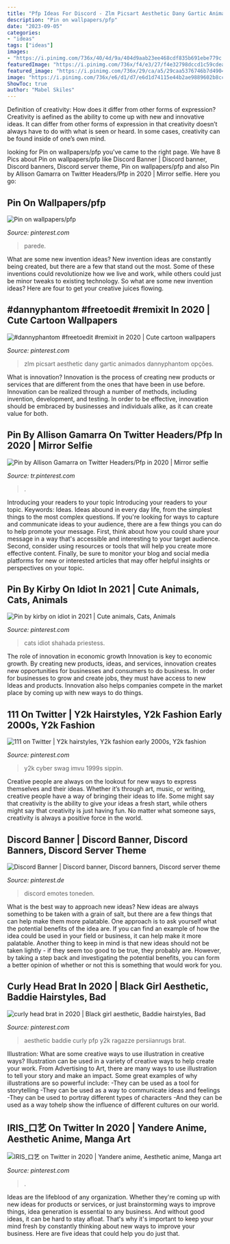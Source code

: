 ```yaml
---
title: "Pfp Ideas For Discord - Zlm Picsart Aesthetic Dany Gartic Animados Dannyphantom Opções"
description: "Pin on wallpapers/pfp"
date: "2023-09-05"
categories:
- "ideas"
tags: ["ideas"]
images:
- "https://i.pinimg.com/736x/40/4d/9a/404d9aab23ee468cdf835b691ebe779c.jpg"
featuredImage: "https://i.pinimg.com/736x/f4/e3/27/f4e32798dccd1c59cdea4e152dea61c1.jpg"
featured_image: "https://i.pinimg.com/736x/29/ca/a5/29caa5376746b7d4904006d42dcb9f86.jpg"
image: "https://i.pinimg.com/736x/e6/d1/d7/e6d1d74115e44b2ae9889602b8ccf124.jpg"
ShowToc: true
author: "Mabel Skiles"
---
```



Definition of creativity: How does it differ from other forms of expression?
Creativity is aefined as the ability to come up with new and innovative ideas. It can differ from other forms of expression in that creativity doesn’t always have to do with what is seen or heard. In some cases, creativity can be found inside of one’s own mind.

	

		
looking for Pin on wallpapers/pfp you've came to the right page. We have 8 Pics about Pin on wallpapers/pfp like Discord Banner | Discord banner, Discord banners, Discord server theme, Pin on wallpapers/pfp and also Pin by Allison Gamarra on Twitter Headers/Pfp in 2020 | Mirror selfie. Here you go:
		
    
## Pin On Wallpapers/pfp

<img loading=lazy src="https://i.pinimg.com/736x/36/c7/ce/36c7cee2d275ab15f128237c41be6a91.jpg" onerror="this.onerror=null;this.src='https://tse4.mm.bing.net/th?id=OIP.GFhY6pUIKLeiNEtZ7Cd5vAHaNI&amp;pid=15.1';" alt="Pin on wallpapers/pfp">

_Source: pinterest.com_

>parede. 

	

What are some new invention ideas?
New invention ideas are constantly being created, but there are a few that stand out the most. Some of these inventions could revolutionize how we live and work, while others could just be minor tweaks to existing technology. So what are some new invention ideas? Here are four to get your creative juices flowing.

    
## #dannyphantom #freetoedit #remixit In 2020 | Cute Cartoon Wallpapers

<img loading=lazy src="https://i.pinimg.com/736x/f4/e3/27/f4e32798dccd1c59cdea4e152dea61c1.jpg" onerror="this.onerror=null;this.src='https://tse4.mm.bing.net/th?id=OIP.Wda8xX2CWnuCgBRfdha61AHaHa&amp;pid=15.1';" alt="#dannyphantom #freetoedit #remixit in 2020 | Cute cartoon wallpapers">

_Source: pinterest.com_

>zlm picsart aesthetic dany gartic animados dannyphantom opções. 

	

What is innovation?
Innovation is the process of creating new products or services that are different from the ones that have been in use before. Innovation can be realized through a number of methods, including invention, development, and testing. In order to be effective, innovation should be embraced by businesses and individuals alike, as it can create value for both.

    
## Pin By Allison Gamarra On Twitter Headers/Pfp In 2020 | Mirror Selfie

<img loading=lazy src="https://i.pinimg.com/736x/e6/d1/d7/e6d1d74115e44b2ae9889602b8ccf124.jpg" onerror="this.onerror=null;this.src='https://tse4.mm.bing.net/th?id=OIP.FJq9yt847YKA5an-yfnjlQHaNb&amp;pid=15.1';" alt="Pin by Allison Gamarra on Twitter Headers/Pfp in 2020 | Mirror selfie">

_Source: tr.pinterest.com_

>. 

	

Introducing your readers to your topic
Introducing your readers to your topic. Keywords: Ideas. Ideas abound in every day life, from the simplest things to the most complex questions. If you're looking for ways to capture and communicate ideas to your audience, there are a few things you can do to help promote your message. First, think about how you could share your message in a way that's accessible and interesting to your target audience. Second, consider using resources or tools that will help you create more effective content. Finally, be sure to monitor your blog and social media platforms for new or interested articles that may offer helpful insights or perspectives on your topic.

    
## Pin By Kirby On Idiot In 2021 | Cute Animals, Cats, Animals

<img loading=lazy src="https://i.pinimg.com/736x/f1/f2/83/f1f2836fd8e7985ef5790bf329e73002.jpg" onerror="this.onerror=null;this.src='https://tse1.mm.bing.net/th?id=OIP.gXcEA5kQ4oZuSoPquBUhiQHaHa&amp;pid=15.1';" alt="Pin by kirby on idiot in 2021 | Cute animals, Cats, Animals">

_Source: pinterest.com_

>cats idiot shahada priestess. 

	

The role of innovation in economic growth
Innovation is key to economic growth. By creating new products, ideas, and services, innovation creates new opportunities for businesses and consumers to do business. In order for businesses to grow and create jobs, they must have access to new Ideas and products. Innovation also helps companies compete in the market place by coming up with new ways to do things.

    
## 111 On Twitter | Y2k Hairstyles, Y2k Fashion Early 2000s, Y2k Fashion

<img loading=lazy src="https://i.pinimg.com/736x/40/4d/9a/404d9aab23ee468cdf835b691ebe779c.jpg" onerror="this.onerror=null;this.src='https://tse2.mm.bing.net/th?id=OIP.WxiDlDCIL0Ll_TPr0dhl9gHaNK&amp;pid=15.1';" alt="111 on Twitter | Y2k hairstyles, Y2k fashion early 2000s, Y2k fashion">

_Source: pinterest.com_

>y2k cyber swag imvu 1999s sippin. 

	

Creative people are always on the lookout for new ways to express themselves and their ideas. Whether it’s through art, music, or writing, creative people have a way of bringing their ideas to life. Some might say that creativity is the ability to give your ideas a fresh start, while others might say that creativity is just having fun. No matter what someone says, creativity is always a positive force in the world.

    
## Discord Banner | Discord Banner, Discord Banners, Discord Server Theme

<img loading=lazy src="https://i.pinimg.com/736x/9c/7e/ee/9c7eee552e12eea43f7b50fcfe9f7c1d.jpg" onerror="this.onerror=null;this.src='https://tse2.mm.bing.net/th?id=OIP.pLCAZ7ZkJPbLvYehkA_GwQHaDH&amp;pid=15.1';" alt="Discord Banner | Discord banner, Discord banners, Discord server theme">

_Source: pinterest.de_

>discord emotes toneden. 

	

What is the best way to approach new ideas?
New ideas are always something to be taken with a grain of salt, but there are a few things that can help make them more palatable. One approach is to ask yourself what the potential benefits of the idea are. If you can find an example of how the idea could be used in your field or business, it can help make it more palatable. Another thing to keep in mind is that new ideas should not be taken lightly - if they seem too good to be true, they probably are. However, by taking a step back and investigating the potential benefits, you can form a better opinion of whether or not this is something that would work for you.

    
## Curly Head Brat In 2020 | Black Girl Aesthetic, Baddie Hairstyles, Bad

<img loading=lazy src="https://i.pinimg.com/736x/29/ca/a5/29caa5376746b7d4904006d42dcb9f86.jpg" onerror="this.onerror=null;this.src='https://tse1.mm.bing.net/th?id=OIP.vNRfrw7jPWkgJvAGXvhcYgHaJ-&amp;pid=15.1';" alt="curly head brat in 2020 | Black girl aesthetic, Baddie hairstyles, Bad">

_Source: pinterest.com_

>aesthetic baddie curly pfp y2k ragazze persiianrugs brat. 

	

Illustration: What are some creative ways to use illustration in creative ways?
Illustration can be used in a variety of creative ways to help create your work. From Advertising to Art, there are many ways to use illustration to tell your story and make an impact. Some great examples of why illustrations are so powerful include: 
-They can be used as a tool for storytelling 
-They can be used as a way to communicate ideas and feelings 
-They can be used to portray different types of characters 
-And they can be used as a way tohelp show the influence of different cultures on our world.

    
## IRIS_口艺 On Twitter In 2020 | Yandere Anime, Aesthetic Anime, Manga Art

<img loading=lazy src="https://i.pinimg.com/736x/8e/f1/a7/8ef1a7f97b718feff33874da55c029ea.jpg" onerror="this.onerror=null;this.src='https://tse2.mm.bing.net/th?id=OIP._JdLFOukVDNddD3opn8uVgHaKe&amp;pid=15.1';" alt="IRIS_口艺 on Twitter in 2020 | Yandere anime, Aesthetic anime, Manga art">

_Source: pinterest.com_

>. 

	

Ideas are the lifeblood of any organization. Whether they're coming up with new ideas for products or services, or just brainstorming ways to improve things, idea generation is essential to any business. And without good ideas, it can be hard to stay afloat. That's why it's important to keep your mind fresh by constantly thinking about new ways to improve your business. Here are five ideas that could help you do just that.

